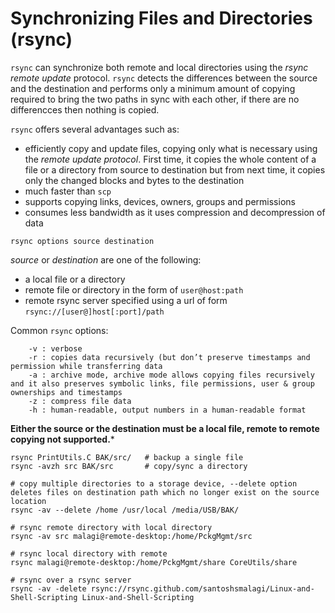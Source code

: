 # Synchronizing Files and Directories (rsync)

```rsync``` can synchronize both remote and local directories using the *rsync remote update* protocol. ```rsync``` detects the differences between the source and the destination and 
performs only a minimum amount of copying required to bring the two paths in sync with each other, if there are no differencces then nothing is copied. 

```rsync``` offers several advantages such as:

* efficiently copy and update files, copying only what is necessary using the *remote update protocol*. First time, it copies the whole content of a file or a directory 
 from source to destination but from next time, it copies only the changed blocks and bytes to the destination
* much faster than ```scp```
* supports copying links, devices, owners, groups and permissions
* consumes less bandwidth as it uses compression and decompression of data

```console
rsync options source destination
```
*source* or *destination* are one of the following:
* a local file or a directory
* remote file or directory in the form of ```user@host:path```
* remote rsync server specified using a url of form ```rsync://[user@]host[:port]/path```

Common ```rsync``` options:

```
    -v : verbose
    -r : copies data recursively (but don’t preserve timestamps and permission while transferring data
    -a : archive mode, archive mode allows copying files recursively and it also preserves symbolic links, file permissions, user & group ownerships and timestamps
    -z : compress file data
    -h : human-readable, output numbers in a human-readable format
```

**Either the source or the destination must be a local file, remote to remote copying not supported.***

```console
rsync PrintUtils.C BAK/src/   # backup a single file
rsync -avzh src BAK/src       # copy/sync a directory

# copy multiple directories to a storage device, --delete option deletes files on destination path which no longer exist on the source location
rsync -av --delete /home /usr/local /media/USB/BAK/  

# rsync remote directory with local directory
rsync -av src malagi@remote-desktop:/home/PckgMgmt/src

# rsync local directory with remote
rsync malagi@remote-desktop:/home/PckgMgmt/share CoreUtils/share

# rsync over a rsync server
rsync -av -delete rsync://rsync.github.com/santoshsmalagi/Linux-and-Shell-Scripting Linux-and-Shell-Scripting
```
